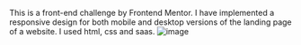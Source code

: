 This is a front-end challenge by Frontend Mentor. I have implemented a responsive design for both mobile and desktop versions of the landing page of a website.
I used html, css and saas.
![image](https://user-images.githubusercontent.com/31589150/130818349-a21a22b3-2bff-47ad-a909-491ffcb157ed.png)


